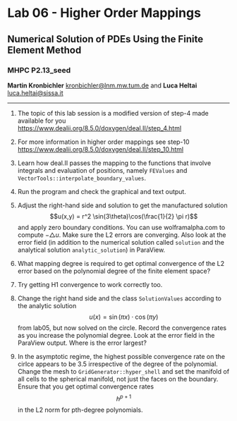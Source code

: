 #  Lab 06 - Higher Order Mappings
## Numerical Solution of PDEs Using the Finite Element Method
### MHPC P2.13_seed

**Martin Kronbichler** <kronbichler@lnm.mw.tum.de>
and
**Luca Heltai** <luca.heltai@sissa.it>

* * * * *


1.  The topic of this lab session is a modified version of step-4 made
    available for you
    <https://www.dealii.org/8.5.0/doxygen/deal.II/step_4.html>

2.  For more information in higher order mappings see step-10\
    <https://www.dealii.org/8.5.0/doxygen/deal.II/step_10.html>

3.  Learn how deal.II passes the mapping to the functions that involve
    integrals and evaluation of positions, namely `FEValues` and
    `VectorTools::interpolate_boundary_values`.

4.  Run the program and check the graphical and text output.

5.  Adjust the right-hand side and solution to get the manufactured solution
    $$u(x,y) = r^2 \sin(3\theta)\cos(\frac{1}{2} \pi r)$$ and apply zero
    boundary conditions. You can use wolframalpha.com to compute $- \triangle
    u$. Make sure the L2 errors are converging. Also look at the error field
    (in addition to the numerical solution called `solution` and the
    analytical solution `analytic_solution`) in ParaView.

6.  What mapping degree is required to get optimal convergence of the L2
    error based on the polynomial degree of the finite element space?

7.  Try getting H1 convergence to work correctly too.

8.  Change the right hand side and the class `SolutionValues` according to the
    analytic solution $$u(x) = \sin(\pi x )\cdot\cos(\pi y)$$ from lab05, but
    now solved on the circle. Record the convergence rates as you increase the
    polynomial degree. Look at the error field in the ParaView output. Where
    is the error largest?

9.  In the asymptotic regime, the highest possible convergence rate on the
    cirlce appears to be 3.5 irrespective of the degree of the
    polynomial. Change the mesh to `GridGenerator::hyper_shell` and set the
    manifold of all cells to the spherical manifold, not just the faces on the
    boundary. Ensure that you get optimal convergence rates $$h^{p+1}$$ in the
    L2 norm for pth-degree polynomials.